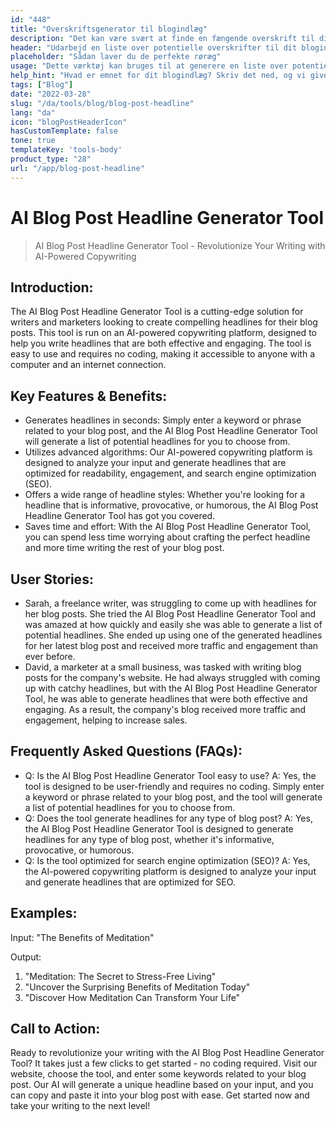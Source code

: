 ```yaml
---
id: "448"
title: "Overskriftsgenerator til blogindlæg"
description: "Det kan være svært at finde en fængende overskrift til dit blogindlæg. Dette værktøj hjælper dig med at finde frem til en liste over potentielle overskrifter til dit blogindlæg baseret på det emne, du har angivet."
header: "Udarbejd en liste over potentielle overskrifter til dit blogindlæg."
placeholder: "Sådan laver du de perfekte røræg"
usage: "Dette værktøj kan bruges til at generere en liste over potentielle overskrifter til dit blogindlæg. Du skal blot indtaste et emne, og så får du en liste over overskrifter at vælge imellem."
help_hint: "Hvad er emnet for dit blogindlæg? Skriv det ned, og vi giver dig en liste over overskrifter, som du kan vælge imellem."
tags: ["Blog"]
date: "2022-03-28"
slug: "/da/tools/blog/blog-post-headline"
lang: "da"
icon: "blogPostHeaderIcon"
hasCustomTemplate: false
tone: true
templateKey: 'tools-body'
product_type: "28"
url: "/app/blog-post-headline"
---
```


# AI Blog Post Headline Generator Tool


> AI Blog Post Headline Generator Tool - Revolutionize Your Writing with AI-Powered Copywriting

## Introduction:

The AI Blog Post Headline Generator Tool is a cutting-edge solution for writers and marketers looking to create compelling headlines for their blog posts. This tool is run on an AI-powered copywriting platform, designed to help you write headlines that are both effective and engaging. The tool is easy to use and requires no coding, making it accessible to anyone with a computer and an internet connection.

## Key Features & Benefits:

- Generates headlines in seconds: Simply enter a keyword or phrase related to your blog post, and the AI Blog Post Headline Generator Tool will generate a list of potential headlines for you to choose from.
- Utilizes advanced algorithms: Our AI-powered copywriting platform is designed to analyze your input and generate headlines that are optimized for readability, engagement, and search engine optimization (SEO).
- Offers a wide range of headline styles: Whether you're looking for a headline that is informative, provocative, or humorous, the AI Blog Post Headline Generator Tool has got you covered.
- Saves time and effort: With the AI Blog Post Headline Generator Tool, you can spend less time worrying about crafting the perfect headline and more time writing the rest of your blog post.

## User Stories:

- Sarah, a freelance writer, was struggling to come up with headlines for her blog posts. She tried the AI Blog Post Headline Generator Tool and was amazed at how quickly and easily she was able to generate a list of potential headlines. She ended up using one of the generated headlines for her latest blog post and received more traffic and engagement than ever before.
- David, a marketer at a small business, was tasked with writing blog posts for the company's website. He had always struggled with coming up with catchy headlines, but with the AI Blog Post Headline Generator Tool, he was able to generate headlines that were both effective and engaging. As a result, the company's blog received more traffic and engagement, helping to increase sales.

## Frequently Asked Questions (FAQs):

- Q: Is the AI Blog Post Headline Generator Tool easy to use? A: Yes, the tool is designed to be user-friendly and requires no coding. Simply enter a keyword or phrase related to your blog post, and the tool will generate a list of potential headlines for you to choose from.
- Q: Does the tool generate headlines for any type of blog post? A: Yes, the AI Blog Post Headline Generator Tool is designed to generate headlines for any type of blog post, whether it's informative, provocative, or humorous.
- Q: Is the tool optimized for search engine optimization (SEO)? A: Yes, the AI-powered copywriting platform is designed to analyze your input and generate headlines that are optimized for SEO.

## Examples:

Input: "The Benefits of Meditation" 

Output:

1. "Meditation: The Secret to Stress-Free Living"
2. "Uncover the Surprising Benefits of Meditation Today"
3. "Discover How Meditation Can Transform Your Life"

## Call to Action:

Ready to revolutionize your writing with the AI Blog Post Headline Generator Tool? It takes just a few clicks to get started - no coding required. Visit our website, choose the tool, and enter some keywords related to your blog post. Our AI will generate a unique headline based on your input, and you can copy and paste it into your blog post with ease. Get started now and take your writing to the next level!

